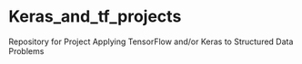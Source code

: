# Keras_and_tf_projects
Repository for Project Applying TensorFlow and/or Keras to Structured Data Problems
